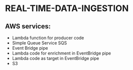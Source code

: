 # REAL-TIME-DATA-INGESTION

## AWS services:

- Lambda function for producer code
- Simple Queue Service SQS
- Event Bridge pipe
- Lambda code for enrichment in EventBridge pipe
- Lambda code as target in EventBridge pipe
- S3
